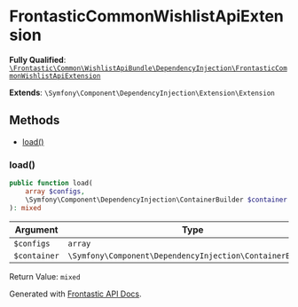 #  FrontasticCommonWishlistApiExtension

**Fully Qualified**: [`\Frontastic\Common\WishlistApiBundle\DependencyInjection\FrontasticCommonWishlistApiExtension`](../../../../src/php/WishlistApiBundle/DependencyInjection/FrontasticCommonWishlistApiExtension.php)

**Extends**: `\Symfony\Component\DependencyInjection\Extension\Extension`

## Methods

* [load()](#load)

### load()

```php
public function load(
    array $configs,
    \Symfony\Component\DependencyInjection\ContainerBuilder $container
): mixed
```

Argument|Type|Default|Description
--------|----|-------|-----------
`$configs`|`array`||
`$container`|`\Symfony\Component\DependencyInjection\ContainerBuilder`||

Return Value: `mixed`

Generated with [Frontastic API Docs](https://github.com/FrontasticGmbH/apidocs).
